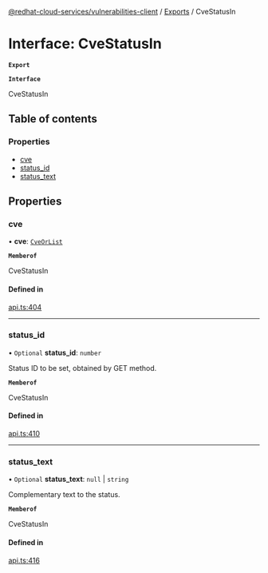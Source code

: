 [@redhat-cloud-services/vulnerabilities-client](../README.md) / [Exports](../modules.md) / CveStatusIn

# Interface: CveStatusIn

**`Export`**

**`Interface`**

CveStatusIn

## Table of contents

### Properties

- [cve](CveStatusIn.md#cve)
- [status\_id](CveStatusIn.md#status_id)
- [status\_text](CveStatusIn.md#status_text)

## Properties

### cve

• **cve**: [`CveOrList`](../modules.md#cveorlist)

**`Memberof`**

CveStatusIn

#### Defined in

[api.ts:404](https://github.com/RedHatInsights/javascript-clients/blob/master/packages/vulnerabilities/api.ts#L404)

___

### status\_id

• `Optional` **status\_id**: `number`

Status ID to be set, obtained by GET method.

**`Memberof`**

CveStatusIn

#### Defined in

[api.ts:410](https://github.com/RedHatInsights/javascript-clients/blob/master/packages/vulnerabilities/api.ts#L410)

___

### status\_text

• `Optional` **status\_text**: ``null`` \| `string`

Complementary text to the status.

**`Memberof`**

CveStatusIn

#### Defined in

[api.ts:416](https://github.com/RedHatInsights/javascript-clients/blob/master/packages/vulnerabilities/api.ts#L416)
